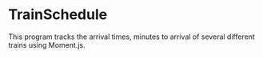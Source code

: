 # TrainSchedule
This program tracks the arrival times, minutes to arrival of several different trains using Moment.js.
